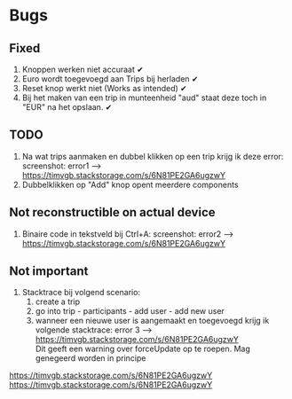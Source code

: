 # Bugs

## Fixed

1. Knoppen werken niet accuraat ✔
2. Euro wordt toegevoegd aan Trips bij herladen ✔
3. Reset knop werkt niet (Works as intended) ✔
4. Bij het maken van een trip in munteenheid "aud" staat deze toch in "EUR" na het opslaan. ✔

## TODO

1. Na wat trips aanmaken en dubbel klikken op een trip krijg ik deze error: screenshot: error1 -->  https://timvgb.stackstorage.com/s/6N81PE2GA6ugzwY 
2. Dubbelklikken op "Add" knop opent meerdere components

## Not reconstructible on actual device
1. Binaire code in tekstveld bij Ctrl+A: screenshot: error2 --> https://timvgb.stackstorage.com/s/6N81PE2GA6ugzwY  

## Not important 
1. Stacktrace bij volgend scenario: 
   1. create a trip 
   2. go into trip - participants - add user - add new user
   3. wanneer een nieuwe user is aangemaakt en toegevoegd krijg ik volgende stacktrace: error 3 --> https://timvgb.stackstorage.com/s/6N81PE2GA6ugzwY  
Dit geeft een warning over forceUpdate op te roepen. Mag genegeerd worden in principe

https://timvgb.stackstorage.com/s/6N81PE2GA6ugzwY https://timvgb.stackstorage.com/s/6N81PE2GA6ugzwY 
